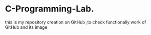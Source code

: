 # C-Programming-Lab.
this is my repository creation on GitHub ,to check functionally work  of GitHub and its image 
